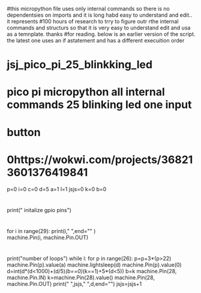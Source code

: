 #this micropython file uses only internal commands so there is no dependentsies on imports and it is long habd easy to understand and edit.. it represents 
#100 hours of research to trry to figure outr rthe internal commands and structurs so that it is very easy to understand edit and usa as a temnplate. thanks 
#for reading. below is an earlier version of the script. the latest one uses an if astatement and has a different execuition order
# jsj_pico_pi_25_blinkking_led
# pico pi micropython all internal commands 25 blinking led one input 
# button
# 0https://wokwi.com/projects/368213601376419841
p=0
i=0
c=0
d=5
a=1
l=1
jsjs=0
k=0
b=0
#
print(" initalize gpio pins")
#
for i in range(29):
    print(i," ",end="" )   
    machine.Pin(i, machine.Pin.OUT)
#
print("number of loops")
while l:
    for p in range(26):
        p=p+3*(p>22)
        machine.Pin(p).value(a)
        machine.lightsleep(d)
        machine.Pin(p).value(0)
        d=int(d*(d<1000)+(d/5)*(b==0)*(k==1)+5*(d<5))
        b=k
        machine.Pin(28, machine.Pin.IN)
        k=machine.Pin(28).value()
        machine.Pin(28, machine.Pin.OUT)
    print(" ",jsjs," ",d,end="")
    jsjs=jsjs+1
